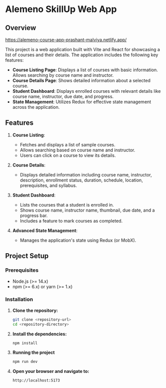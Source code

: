 # Alemeno SkillUp Web App 

## Overview

https://alemeno-course-app-prashant-malviya.netlify.app/

This project is a web application built with Vite and React for showcasing a list of courses and their details. The application includes the following key features:

- **Course Listing Page**: Displays a list of courses with basic information. Allows searching by course name and instructor.
- **Course Details Page**: Shows detailed information about a selected course.
- **Student Dashboard**: Displays enrolled courses with relevant details like course name, instructor, due date, and progress.
- **State Management**: Utilizes Redux for effective state management across the application.

## Features

1. **Course Listing**:
   - Fetches and displays a list of sample courses.
   - Allows searching based on course name and instructor.
   - Users can click on a course to view its details.

2. **Course Details**:
   - Displays detailed information including course name, instructor, description, enrollment status, duration, schedule, location, prerequisites, and syllabus.
   
3. **Student Dashboard**:
   - Lists the courses that a student is enrolled in.
   - Shows course name, instructor name, thumbnail, due date, and a progress bar.
   - Includes a feature to mark courses as completed.

4. **Advanced State Management**:
   - Manages the application's state using Redux (or MobX).

## Project Setup

### Prerequisites

- Node.js (>= 14.x)
- npm (>= 6.x) or yarn (>= 1.x)

### Installation

1. **Clone the repository:**

   ```bash
   git clone <repository-url>
   cd <repository-directory>
2. **Install the dependencies:**

   ```bash
   npm install
3. **Running the project**

   ```bash
   npm run dev

4. **Open your browser and navigate to:**

   ```bash
   http://localhost:5173
